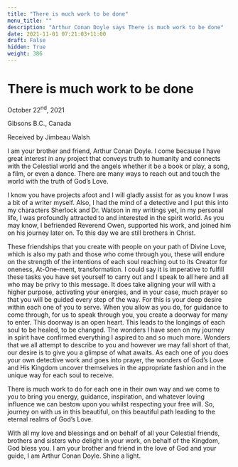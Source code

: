 ```yaml
---
title: "There is much work to be done"
menu_title: ""
description: "Arthur Conan Doyle says There is much work to be done"
date: 2021-11-01 07:21:03+11:00
draft: False
hidden: True
weight: 386
---
```

# There is much work to be done
October 22<sup>nd</sup>, 2021 

Gibsons B.C., Canada

Received by Jimbeau Walsh   



I am your brother and friend, Arthur Conan Doyle. I come because I have great interest in any project that conveys truth to humanity and connects with the Celestial world and the angels whether it be a book or play, a song, a film, or even a dance. There are many ways to reach out and touch the world with the truth of God’s Love. 

I know you have projects afoot and I will gladly assist for as you know I was a bit of a writer myself. Also, I had the mind of a detective and I put this into my characters Sherlock and Dr. Watson in my writings yet, in my personal life, I was profoundly attracted to and interested in the spirit world. As you may know, I befriended Reverend Owen, supported his work, and joined him on his journey later on. To this day we are still brothers in Christ. 

These friendships that you create with people on your path of Divine Love, which is also my path and those who come through you, these will endure on the strength of the intentions of each soul reaching out to its Creator for oneness, At-One-ment, transformation. I could say it is imperative to fulfill these tasks you have set yourself to carry out and I speak to all here and all who may be privy to this message. It does take aligning your will with a higher purpose, activating your energies, and in your case, much prayer so that you will be guided every step of the way. For this is your deep desire within each one of you to serve. When you allow as you do, for guidance to come through, for us to speak through you, you create a doorway for many to enter. This doorway is an open heart. This leads to the longings of each soul to be healed, to be changed. 
The wonders I have seen on my journey in spirit have confirmed everything I aspired to and so much more. Wonders that we all attempt to describe to you and however we may fall short of that, our desire is to give you a glimpse of what awaits. As each one of you does your own detective work and goes into prayer, the wonders of God’s Love and His Kingdom uncover themselves in the appropriate fashion and in the unique way for each soul to receive. 

There is much work to do for each one in their own way and we come to you to bring you energy, guidance, inspiration, and whatever loving influence we can bestow upon you whilst respecting your free will. So, journey on with us in this beautiful, on this beautiful path leading to the eternal realms of God’s Love. 

With all my love and blessings and on behalf of all your Celestial friends, brothers and sisters who delight in your work, on behalf of the Kingdom, God bless you. I am your brother and friend in the love of God and your guide, I am Arthur Conan Doyle. Shine a light.
